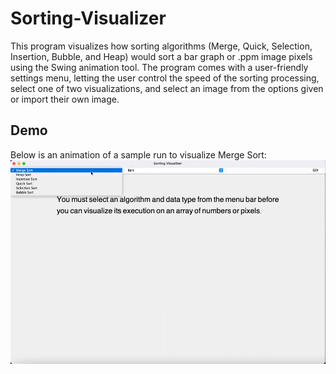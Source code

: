 # Sorting-Visualizer

This program visualizes how sorting algorithms (Merge, Quick, Selection, Insertion, Bubble, and Heap) would sort a bar graph or .ppm image pixels using the Swing animation tool. The program comes with a user-friendly settings menu, letting the user control the speed of the sorting processing, select one of two visualizations, and select an image from the options given or import their own image.

## Demo
Below is an animation of a sample run to visualize Merge Sort:
![Alt Text](https://github.com/s8aH/Sorting-Visualizer/blob/master/merge%20sort.gif)
